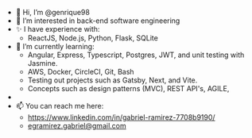 - 👋 Hi, I’m @genrique98
- 👀 I’m interested in back-end software engineering
- ✨ I have experience with:
  - ReactJS, Node.js, Python, Flask, SQLite
- 🌱 I’m currently learning:
  - Angular, Express, Typescript, Postgres, JWT, and unit testing with Jasmine.
  - AWS, Docker, CircleCI, Git, Bash
  - Testing out projects such as Gatsby, Next, and Vite.
  - Concepts such as design patterns (MVC), REST API's, AGILE, 
-   
- 📫 You can reach me here:
  - https://www.linkedin.com/in/gabriel-ramirez-7708b9190/
  - egramirez.gabriel@gmail.com

<!---
genrique98/genrique98 is a ✨ special ✨ repository because its `README.md` (this file) appears on your GitHub profile.
You can click the Preview link to take a look at your changes.
--->
